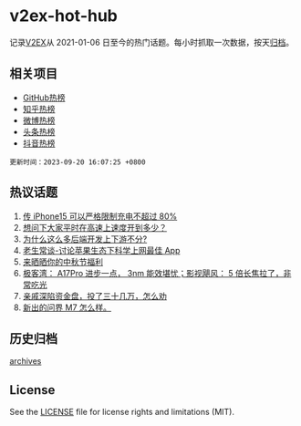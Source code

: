 # v2ex-hot-hub

 记录[V2EX](https://www.v2ex.com/)从 2021-01-06 日至今的热门话题。每小时抓取一次数据，按天[归档](archives)。
 
 ## 相关项目

- [GitHub热榜](https://github.com/it985/github-hot-hub)
- [知乎热榜](https://github.com/it985/zhihu-hot-hub)
- [微博热榜](https://github.com/it985/weibo-hot-hub)
- [头条热榜](https://github.com/it985/toutiao-hot-hub)
- [抖音热榜](https://github.com/it985/douyin-hot-hub)


 `更新时间：2023-09-20 16:07:25 +0800`

## 热议话题

1. [传 iPhone15 可以严格限制充电不超过 80%](https://www.v2ex.com/t/975452)
1. [想问下大家平时在高速上速度开到多少？](https://www.v2ex.com/t/975258)
1. [为什么这么多后端开发上下游不分?](https://www.v2ex.com/t/975243)
1. [老生常谈-讨论苹果生态下科学上网最佳 App](https://www.v2ex.com/t/975377)
1. [来晒晒你的中秋节福利](https://www.v2ex.com/t/975417)
1. [极客湾： A17Pro 进步一点， 3nm 能效堪忧；影视飓风： 5 倍长焦拉了，非常吃光](https://www.v2ex.com/t/975360)
1. [亲戚深陷资金盘，投了三十几万，怎么劝](https://www.v2ex.com/t/975393)
1. [新出的问界 M7 怎么样。](https://www.v2ex.com/t/975400)

## 历史归档

[archives](archives)

## License

See the [LICENSE](LICENSE) file for license rights and limitations (MIT).
